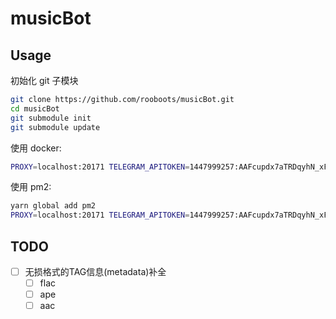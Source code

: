 # musicBot

## Usage

初始化 git 子模块
```bash
git clone https://github.com/rooboots/musicBot.git
cd musicBot
git submodule init
git submodule update
```

使用 docker:
```bash
PROXY=localhost:20171 TELEGRAM_APITOKEN=1447999257:AAFcupdx7aTRDqyhN_xFl8hDINPDThOyI2I docker-compose up -d
```

使用 pm2:
```bash
yarn global add pm2
PROXY=localhost:20171 TELEGRAM_APITOKEN=1447999257:AAFcupdx7aTRDqyhN_xFl8hDINPDThOyI2I pm2 start app.js --name musicbot
```

## TODO

-[ ] 无损格式的TAG信息(metadata)补全
   -[ ] flac
   -[ ] ape
   -[ ] aac
